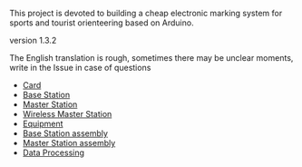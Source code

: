 This project is devoted to building a cheap electronic marking system for sports and tourist orienteering based on Arduino.

version 1.3.2

The English translation is rough, sometimes there may be unclear moments, write in the Issue in case of questions

* [Card](https://github.com/alexandervolikov/sportiduino/blob/master/Doc/en/Card.md)
* [Base Station](https://github.com/alexandervolikov/sportiduino/blob/master/Doc/en/BaseStation.md)
* [Master Station](https://github.com/alexandervolikov/sportiduino/blob/master/Doc/en/MasterStation.md)
* [Wireless Master Station](https://github.com/alexandervolikov/sportiduino/blob/master/Doc/en/WirelessMasterStation.md)
* [Equipment](https://github.com/alexandervolikov/sportiduino/blob/master/Doc/en/Equipment.md)
* [Base Station assembly](https://github.com/alexandervolikov/sportiduino/blob/master/Doc/en/BaseStationAssembly.md)
* [Master Station assembly](https://github.com/alexandervolikov/sportiduino/blob/master/Doc/en/MasterStationAssembly.md)
* [Data Processing](https://github.com/alexandervolikov/sportiduino/blob/master/Doc/en/DataProcessing.md)

